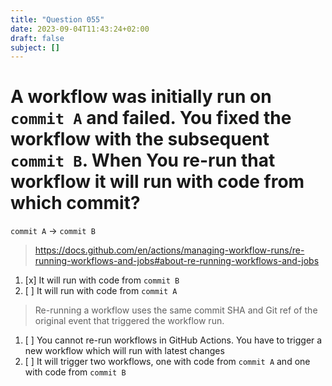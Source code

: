 ```yaml
---
title: "Question 055"
date: 2023-09-04T11:43:24+02:00
draft: false
subject: []
---
```


# A workflow was initially run on `commit A` and failed. You fixed the workflow with the subsequent `commit B`. When You re-run that workflow it will run with code from which commit?

`commit A` -> `commit B`
> https://docs.github.com/en/actions/managing-workflow-runs/re-running-workflows-and-jobs#about-re-running-workflows-and-jobs
1. [x] It will run with code from `commit B`
1. [ ] It will run with code from `commit A`
> Re-running a workflow uses the same commit SHA and Git ref of the original event that triggered the workflow run.
1. [ ] You cannot re-run workflows in GitHub Actions. You have to trigger a new workflow which will run with latest changes
1. [ ] It will trigger two workflows, one with code from `commit A` and one with code from `commit B`
